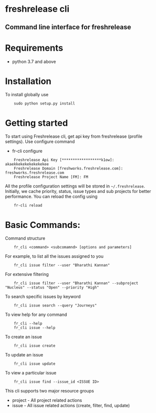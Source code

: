 # freshrelease cli

## Command line interface for freshrelease 

# Requirements

+ python 3.7 and above


# Installation

To install globally use

```
	sudo python setup.py install
```

# Getting started

To start using Freshrelease cli, get api key from freshrelease (profile settings). Use configure command

+ fr-cli configure

```
	Freshrelease Api Key [******************k1ow]: akaekkekekekekekekee
	Freshrelease Domain [freshworks.freshrelease.com]: freshworks.freshrelease.com
	Freshrelease Project Name [FM]: FM
```

All the profile configuration settings will be stored in `~/.freshrelease`.  Initially, we cache priority, status, issue types and sub projects for better performance. You can reload the config using

```
	fr-cli reload
```

# Basic Commands:

Command structure

```
	fr_cli <command> <subcomamnd> [options and parameters]
```

For example, to list all the issues assigned to you

```
	fr_cli issue filter --user "Bharathi Kannan"
```

For extensive filtering

```
	fr_cli issue filter --user "Bharathi Kannan" --subproject "Nucleus" --status "Open" --priority "High"
```

To search specific issues by keyword

```
	fr_cli issue search --query "Journeys"
```


To view help for any command

```
	fr_cli --help
	fr_cli issue --help
```

To create an issue

```
	fr_cli issue create
```

To update an issue

```
	fr_cli issue update
```

To view a particular issue

```
	fr_cli issue find --issue_id <ISSUE ID>
```


This cli supports two major resource groups

+ project - All project related actions
+ issue - All issue related actions (create, filter, find, update)



	
